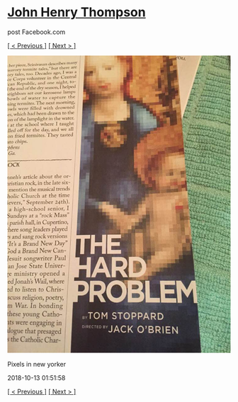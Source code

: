 # [John Henry Thompson](../README.md)
post Facebook.com

[[ < Previous ]](2018-10-13-4.md) [[ Next > ]](2018-10-13-6.md)

[![](../media/2018-10-13/Timeline-Photos-Pixels-in-new-yorker.jpg)](../README.md)

Pixels in new yorker

2018-10-13 01:51:58

[[ < Previous ]](2018-10-13-4.md) [[ Next > ]](2018-10-13-6.md)